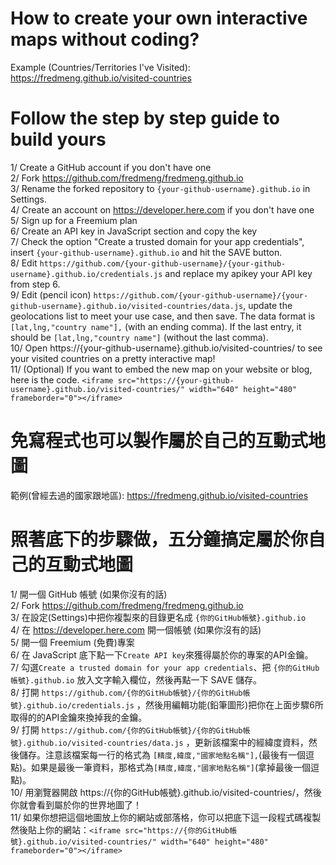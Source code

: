 # How to create your own interactive maps without coding?

Example (Countries/Territories I've Visited): https://fredmeng.github.io/visited-countries<br>

# Follow the step by step guide to build yours
1/ Create a GitHub account if you don't have one<br>
2/ Fork https://github.com/fredmeng/fredmeng.github.io<br>
3/ Rename the forked repository to `{your-github-username}.github.io` in Settings.<br>
4/ Create an account on https://developer.here.com if you don't have one<br>
5/ Sign up for a Freemium plan<br>
6/ Create an API key in JavaScript section and copy the key<br>
7/ Check the option "Create a trusted domain for your app credentials", insert `{your-github-username}.github.io` and hit the SAVE button.<br>
8/ Edit `https://github.com/{your-github-username}/{your-github-username}.github.io/credentials.js`
and replace my apikey your API key from step 6.<br>
9/ Edit (pencil icon) `https://github.com/{your-github-username}/{your-github-username}.github.io/visited-countries/data.js`, update the geolocations list to meet your use case, and then save. The data format is `[lat,lng,"country name"],` (with an ending comma). If the last entry, it should be `[lat,lng,"country name"]` (without the last comma).<br>
10/ Open https://{your-github-username}.github.io/visited-countries/ to see your visited countries on a pretty interactive map!<br>
11/ (Optional) If you want to embed the new map on your website or blog, here is the code. `<iframe src="https://{your-github-username}.github.io/visited-countries/" width="640" height="480" frameborder="0"></iframe>`

# 免寫程式也可以製作屬於自己的互動式地圖

範例(曾經去過的國家跟地區): https://fredmeng.github.io/visited-countries<br>

# 照著底下的步驟做，五分鐘搞定屬於你自己的互動式地圖
1/ 開一個 GitHub 帳號 (如果你沒有的話)<br>
2/ Fork https://github.com/fredmeng/fredmeng.github.io<br>
3/ 在設定(Settings)中把你複製來的目錄更名成 `{你的GitHub帳號}.github.io`<br>
4/ 在 https://developer.here.com 開一個帳號 (如果你沒有的話)<br>
5/ 開一個 Freemium (免費)專案<br>
6/ 在 JavaScript 底下點一下`Create API key`來獲得屬於你的專案的API金鑰。<br>
7/ 勾選`Create a trusted domain for your app credentials`、把 `{你的GitHub帳號}.github.io` 放入文字輸入欄位，然後再點一下 SAVE 儲存。<br>
8/ 打開 `https://github.com/{你的GitHub帳號}/{你的GitHub帳號}.github.io/credentials.js` ，然後用編輯功能(鉛筆圖形)把你在上面步驟6所取得的的API金鑰來換掉我的金鑰。<br>
9/ 打開 `https://github.com/{你的GitHub帳號}/{你的GitHub帳號}.github.io/visited-countries/data.js` ，更新該檔案中的經緯度資料，然後儲存。注意該檔案每一行的格式為 `[精度,緯度,"國家地點名稱"],`(最後有一個逗點)。如果是最後一筆資料，那格式為`[精度,緯度,"國家地點名稱"]`(拿掉最後一個逗點)。<br>
10/ 用瀏覽器開啟 https://{你的GitHub帳號}.github.io/visited-countries/，然後你就會看到屬於你的世界地圖了！<br>
11/ 如果你想把這個地圖放上你的網站或部落格，你可以把底下這一段程式碼複製然後貼上你的網站：`<iframe src="https://{你的GitHub帳號}.github.io/visited-countries/" width="640" height="480" frameborder="0"></iframe>`

